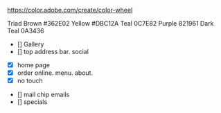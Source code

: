 https://color.adobe.com/create/color-wheel

Triad
Brown #362E02
Yellow #DBC12A
Teal 0C7E82
Purple 821961
Dark Teal 0A3436


- [] Gallery
- [] top address bar. social
- [x] home page
 - [x] order online. menu. about.
 - [x] no touch
 - [] mail chip emails
 - [] specials
